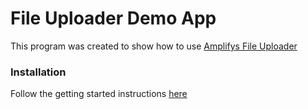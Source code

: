# File Uploader Demo App

This program was created to show how to use [Amplifys File Uploader](https://ui.docs.amplify.aws/react/connected-components/storage/fileuploader)

### Installation

Follow the getting started instructions [here](https://ui.docs.amplify.aws/react/connected-components/storage)

